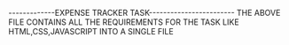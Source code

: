 -------------EXPENSE TRACKER TASK------------------------
THE ABOVE FILE CONTAINS ALL THE REQUIREMENTS FOR THE TASK LIKE HTML,CSS,JAVASCRIPT INTO A SINGLE FILE

